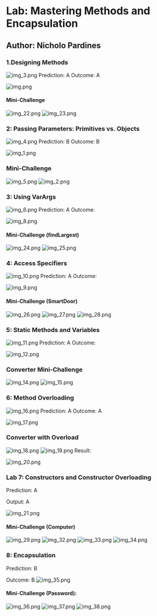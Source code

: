 # Lab: Mastering Methods and Encapsulation
## Author: Nicholo Pardines

### 1.Designing Methods
![img_3.png](readme_images/img_3.png)
Prediction: A
Outcome: A

![img.png](readme_images/img.png)
#### Mini-Challenge
![img_22.png](readme_images/img_22.png)
![img_23.png](readme_images/img_23.png)


### 2: Passing Parameters: Primitives vs. Objects
![img_4.png](readme_images/img_4.png)
Prediction: B
Outcome: B

![img_1.png](readme_images/img_1.png)

### Mini-Challenge
![img_5.png](readme_images/img_5.png)
![img_2.png](readme_images/img_2.png)

### 3: Using VarArgs
![img_6.png](readme_images/img_6.png)
Prediction: A
Outcome:

![img_8.png](readme_images/img_8.png)
#### Mini-Challenge (findLargest)
![img_24.png](readme_images/img_24.png)
![img_25.png](readme_images/img_25.png)

### 4: Access Specifiers
![img_10.png](readme_images/img_10.png)
Prediction: A
Outcome:

![img_9.png](readme_images/img_9.png)
#### Mini-Challenge (SmartDoor)
![img_26.png](readme_images/img_26.png)
![img_27.png](readme_images/img_27.png)
![img_28.png](readme_images/img_28.png)

### 5: Static Methods and Variables
![img_11.png](readme_images/img_11.png)
Prediction: A
Outcome:

![img_12.png](readme_images/img_12.png)

### Converter Mini-Challenge
![img_14.png](readme_images/img_14.png)
![img_15.png](readme_images/img_15.png)

### 6: Method Overloading
![img_16.png](readme_images/img_16.png)
Prediction: A
Outcome: A

![img_17.png](readme_images/img_17.png)

### Converter with Overload
![img_18.png](readme_images/img_18.png)
![img_19.png](readme_images/img_19.png)
Result:

![img_20.png](readme_images/img_20.png)

### Lab 7: Constructors and Constructor Overloading
Prediction: A

Output: A

![img_21.png](readme_images/img_21.png)

#### Mini-Challenge (Computer)
![img_29.png](readme_images/img_29.png)
![img_32.png](readme_images/img_32.png)
![img_33.png](readme_images/img_33.png)
![img_34.png](readme_images/img_34.png)

### 8: Encapsulation
Prediction: B

Outcome: B
![img_35.png](readme_images/img_35.png)

#### Mini-Challenge (Password):
![img_36.png](readme_images/img_36.png)
![img_37.png](readme_images/img_37.png)
![img_38.png](readme_images/img_38.png)
